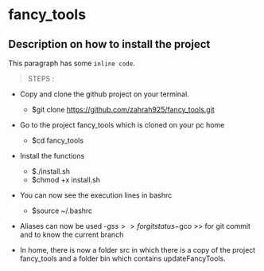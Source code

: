 # fancy_tools
## Description on how to install the project

This paragraph has some `inline code`.

> STEPS :

- Copy and clone the github project on your terminal.
  - $git clone https://github.com/zahrah925/fancy_tools.git

- Go to the project fancy_tools which is cloned on your pc home
  - $cd fancy_tools

- Install the functions
  - $./install.sh
  - $chmod +x install.sh

- You can now see the execution lines in bashrc
  - $source ~/.bashrc

- Aliases can now be used
  -$gss  >> for git status
  -$gco  >> for git commit and to know the current branch

- In home, there is now a folder src in which there is a copy of the project fancy_tools and a folder bin which contains updateFancyTools.

